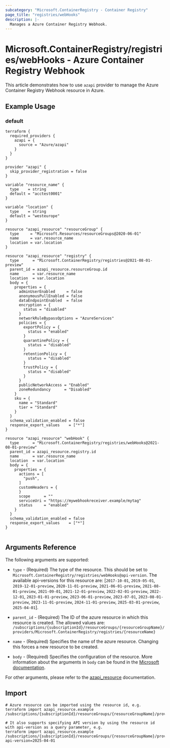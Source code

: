 ```yaml
---
subcategory: "Microsoft.ContainerRegistry - Container Registry"
page_title: "registries/webHooks"
description: |-
  Manages a Azure Container Registry Webhook.
---
```


# Microsoft.ContainerRegistry/registries/webHooks - Azure Container Registry Webhook

This article demonstrates how to use `azapi` provider to manage the Azure Container Registry Webhook resource in Azure.

## Example Usage

### default

```hcl
terraform {
  required_providers {
    azapi = {
      source = "Azure/azapi"
    }
  }
}

provider "azapi" {
  skip_provider_registration = false
}

variable "resource_name" {
  type    = string
  default = "acctest0001"
}

variable "location" {
  type    = string
  default = "westeurope"
}

resource "azapi_resource" "resourceGroup" {
  type     = "Microsoft.Resources/resourceGroups@2020-06-01"
  name     = var.resource_name
  location = var.location
}

resource "azapi_resource" "registry" {
  type      = "Microsoft.ContainerRegistry/registries@2021-08-01-preview"
  parent_id = azapi_resource.resourceGroup.id
  name      = var.resource_name
  location  = var.location
  body = {
    properties = {
      adminUserEnabled     = false
      anonymousPullEnabled = false
      dataEndpointEnabled  = false
      encryption = {
        status = "disabled"
      }
      networkRuleBypassOptions = "AzureServices"
      policies = {
        exportPolicy = {
          status = "enabled"
        }
        quarantinePolicy = {
          status = "disabled"
        }
        retentionPolicy = {
          status = "disabled"
        }
        trustPolicy = {
          status = "disabled"
        }
      }
      publicNetworkAccess = "Enabled"
      zoneRedundancy      = "Disabled"
    }
    sku = {
      name = "Standard"
      tier = "Standard"
    }
  }
  schema_validation_enabled = false
  response_export_values    = ["*"]
}

resource "azapi_resource" "webHook" {
  type      = "Microsoft.ContainerRegistry/registries/webHooks@2021-08-01-preview"
  parent_id = azapi_resource.registry.id
  name      = var.resource_name
  location  = var.location
  body = {
    properties = {
      actions = [
        "push",
      ]
      customHeaders = {
      }
      scope      = ""
      serviceUri = "https://mywebhookreceiver.example/mytag"
      status     = "enabled"
    }
  }
  schema_validation_enabled = false
  response_export_values    = ["*"]
}


```



## Arguments Reference

The following arguments are supported:

* `type` - (Required) The type of the resource. This should be set to `Microsoft.ContainerRegistry/registries/webHooks@api-version`. The available api-versions for this resource are: [`2017-10-01`, `2019-05-01`, `2019-12-01-preview`, `2020-11-01-preview`, `2021-06-01-preview`, `2021-08-01-preview`, `2021-09-01`, `2021-12-01-preview`, `2022-02-01-preview`, `2022-12-01`, `2023-01-01-preview`, `2023-06-01-preview`, `2023-07-01`, `2023-08-01-preview`, `2023-11-01-preview`, `2024-11-01-preview`, `2025-03-01-preview`, `2025-04-01`].

* `parent_id` - (Required) The ID of the azure resource in which this resource is created. The allowed values are:  
  `/subscriptions/{subscriptionId}/resourceGroups/{resourceGroupName}/providers/Microsoft.ContainerRegistry/registries/{resourceName}`

* `name` - (Required) Specifies the name of the azure resource. Changing this forces a new resource to be created.

* `body` - (Required) Specifies the configuration of the resource. More information about the arguments in `body` can be found in the [Microsoft documentation](https://learn.microsoft.com/en-us/azure/templates/Microsoft.ContainerRegistry/registries/webHooks?pivots=deployment-language-terraform).

For other arguments, please refer to the [azapi_resource](https://registry.terraform.io/providers/Azure/azapi/latest/docs/resources/resource) documentation.

## Import

 ```shell
 # Azure resource can be imported using the resource id, e.g.
 terraform import azapi_resource.example /subscriptions/{subscriptionId}/resourceGroups/{resourceGroupName}/providers/Microsoft.ContainerRegistry/registries/{resourceName}/webHooks/{resourceName}
 
 # It also supports specifying API version by using the resource id with api-version as a query parameter, e.g.
 terraform import azapi_resource.example /subscriptions/{subscriptionId}/resourceGroups/{resourceGroupName}/providers/Microsoft.ContainerRegistry/registries/{resourceName}/webHooks/{resourceName}?api-version=2025-04-01
 ```
